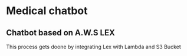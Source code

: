 # Medical chatbot
## Chatbot based on A.W.S LEX

This process gets doone by integrating Lex with Lambda and S3 Bucket


